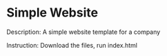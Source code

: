 # Simple Website
Description: A simple website template for a company

Instruction: Download the files, run index.html

